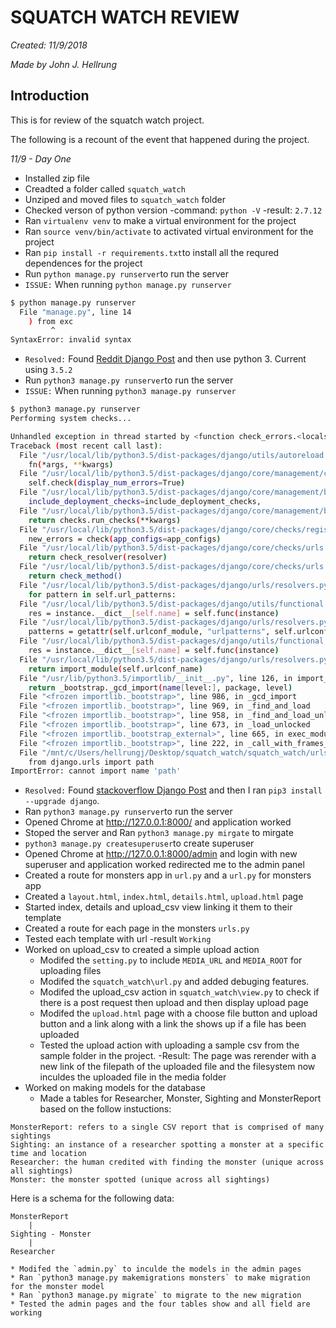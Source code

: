 # SQUATCH WATCH REVIEW

*Created: 11/9/2018*

*Made by John J. Hellrung*

## Introduction

This is for review of the squatch watch project.

The following is a recount of the event that happened during the project.

*11/9 - Day One*

* Installed zip file
* Creadted a folder called `squatch_watch`
* Unziped and moved files to `squatch_watch` folder
* Checked verson of python version -command: `python -V` -result: `2.7.12`
* Ran `virtualenv venv` to make a virtual environment for the project
* Ran `source venv/bin/activate` to activated virtual environment for the project
* Ran `pip install -r requirements.txt`to install all the requred dependences for the project
* Run `python manage.py runserver`to run the server
* `ISSUE:` When running `python manage.py runserver`

```bash
$ python manage.py runserver
  File "manage.py", line 14
    ) from exc
         ^
SyntaxError: invalid syntax
```

* `Resolved:` Found [Reddit Django Post](https://www.reddit.com/r/django/comments/8srdai/can_someone_help_me_fix_this_error_from_exc/) and then use python 3. Current using `3.5.2`
* Run `python3 manage.py runserver`to run the server
* `ISSUE:` When running `python3 manage.py runserver`

```bash
$ python3 manage.py runserver
Performing system checks...

Unhandled exception in thread started by <function check_errors.<locals>.wrapper at 0x7faf946cba60>
Traceback (most recent call last):
  File "/usr/local/lib/python3.5/dist-packages/django/utils/autoreload.py", line 228, in wrapper
    fn(*args, **kwargs)
  File "/usr/local/lib/python3.5/dist-packages/django/core/management/commands/runserver.py", line 125, in inner_run
    self.check(display_num_errors=True)
  File "/usr/local/lib/python3.5/dist-packages/django/core/management/base.py", line 359, in check
    include_deployment_checks=include_deployment_checks,
  File "/usr/local/lib/python3.5/dist-packages/django/core/management/base.py", line 346, in _run_checks
    return checks.run_checks(**kwargs)
  File "/usr/local/lib/python3.5/dist-packages/django/core/checks/registry.py", line 81, in run_checks
    new_errors = check(app_configs=app_configs)
  File "/usr/local/lib/python3.5/dist-packages/django/core/checks/urls.py", line 16, in check_url_config
    return check_resolver(resolver)
  File "/usr/local/lib/python3.5/dist-packages/django/core/checks/urls.py", line 26, in check_resolver
    return check_method()
  File "/usr/local/lib/python3.5/dist-packages/django/urls/resolvers.py", line 254, in check
    for pattern in self.url_patterns:
  File "/usr/local/lib/python3.5/dist-packages/django/utils/functional.py", line 35, in __get__
    res = instance.__dict__[self.name] = self.func(instance)
  File "/usr/local/lib/python3.5/dist-packages/django/urls/resolvers.py", line 405, in url_patterns
    patterns = getattr(self.urlconf_module, "urlpatterns", self.urlconf_module)
  File "/usr/local/lib/python3.5/dist-packages/django/utils/functional.py", line 35, in __get__
    res = instance.__dict__[self.name] = self.func(instance)
  File "/usr/local/lib/python3.5/dist-packages/django/urls/resolvers.py", line 398, in urlconf_module
    return import_module(self.urlconf_name)
  File "/usr/lib/python3.5/importlib/__init__.py", line 126, in import_module
    return _bootstrap._gcd_import(name[level:], package, level)
  File "<frozen importlib._bootstrap>", line 986, in _gcd_import
  File "<frozen importlib._bootstrap>", line 969, in _find_and_load
  File "<frozen importlib._bootstrap>", line 958, in _find_and_load_unlocked
  File "<frozen importlib._bootstrap>", line 673, in _load_unlocked
  File "<frozen importlib._bootstrap_external>", line 665, in exec_module
  File "<frozen importlib._bootstrap>", line 222, in _call_with_frames_removed
  File "/mnt/c/Users/hellrungj/Desktop/squatch_watch/squatch_watch/urls.py", line 17, in <module>
    from django.urls import path
ImportError: cannot import name 'path'
```
* `Resolved:` Found [stackoverflow Django Post](https://stackoverflow.com/questions/47563013/unable-to-import-path-from-django-urls) and then I ran `pip3 install --upgrade django`.
* Ran `python3 manage.py runserver`to run the server
* Opened Chrome at http://127.0.0.1:8000/ and application worked
* Stoped the server and Ran `python3 manage.py mirgate` to mirgate
* `python3 manage.py createsuperuser`to create superuser
* Opened Chrome at http://127.0.0.1:8000/admin and login with new superuser and application worked redirected me to the admin panel
* Created a route for monsters app in `url.py` and a `url.py` for monsters app 
* Created a `layout.html`, `index.html`, `details.html`, `upload.html` page
* Started index, details and upload_csv view linking it them to their template
* Created a route for each page in the monsters `urls.py`
* Tested each template with url -result `Working`
* Worked on upload_csv to created a simple upload action
    * Modifed the `setting.py` to include `MEDIA_URL` and `MEDIA_ROOT` for uploading files
    * Modifed the `squatch_watch\url.py` and added debuging features.
    * Modifed the upload_csv action in `squatch_watch\view.py` to check if there is a post request then upload and then display upload page
    * Modifed the `upload.html` page with a choose file button and upload button and a link along with a link the shows up if a file has been uploaded
    * Tested the upload action with uploading a sample csv from the sample folder in the project. -Result: The page was rerender with a new link of the filepath of the uploaded file and the filesystem now inculdes the uploaded file in the media folder
* Worked on making models for the database
    * Made a tables for Researcher, Monster, Sighting and MonsterReport based on the follow instuctions:

``` text
MonsterReport: refers to a single CSV report that is comprised of many sightings
Sighting: an instance of a researcher spotting a monster at a specific time and location
Researcher: the human credited with finding the monster (unique across all sightings)
Monster: the monster spotted (unique across all sightings)
```

Here is a schema for the following data:

``` Text
MonsterReport
    |
Sighting - Monster
    |
Researcher

```

    * Modifed the `admin.py` to inculde the models in the admin pages
    * Ran `python3 manage.py makemigrations monsters` to make migration for the monster model
    * Ran `python3 manage.py migrate` to migrate to the new migration
    * Tested the admin pages and the four tables show and all field are working
 